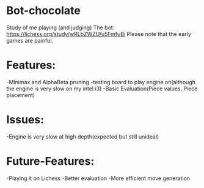 # Bot-chocolate
 Study of me playing (and judging) The bot: https://lichess.org/study/wRLbZWZU/u5FmfuBi Please note that the early games are painful.

  # Features:
  -Minimax and AlphaBeta pruning
  -testing board to play engine on(although the engine is very slow on my intel i3)
  -Basic Evaluation(Piece values, Piece placement)

  # Issues:
  -Engine is very slow at high depth(expected but still unideal)

  # Future-Features:
  -Playing it on Lichess
  -Better evaluation
  -More efficient move generation
